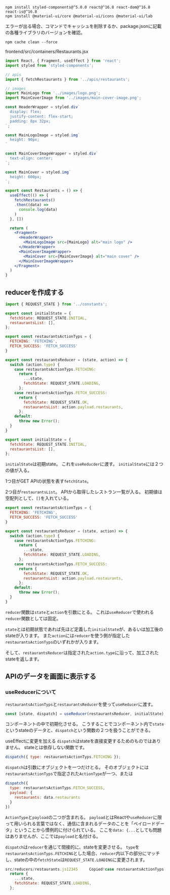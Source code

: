 ```
npm install styled-components@^5.0.0 react@^16.8 react-dom@^16.8 react-is@^16.8
npm install @material-ui/core @material-ui/icons @material-ui/lab
```

エラーが出る場合、コマンドでキャッシュを削除するか、package.jsonに記載の各種ライブラリのバージョンを確認。

```
npm cache clean --force
```

frontend/src/containers/Restaurants.jsx
```js:frontend/src/containers/Restaurants.jsx
import React, { Fragment, useEffect } from 'react';
import styled from 'styled-components';

// apis
import { fetchRestaurants } from '../apis/restaurants';

// images
import MainLogo from '../images/logo.png';
import MainCoverImage from '../images/main-cover-image.png';

const HeaderWrapper = styled.div`
  display: flex;
  justify-content: flex-start;
  padding: 8px 32px;
`;

const MainLogoImage = styled.img`
  height: 90px;
`

const MainCoverImageWrapper = styled.div`
  text-align: center;
`;

const MainCover = styled.img`
  height: 600px;
`;

export const Restaurants = () => {
  useEffect(() => {
    fetchRestaurants()
    .then((data) =>
      console.log(data)
    )
  }, [])

  return (
    <Fragment>
      <HeaderWrapper>
        <MainLogoImage src={MainLogo} alt="main logo" />
      </HeaderWrapper>
      <MainCoverImageWrapper>
        <MainCover src={MainCoverImage} alt="main cover" />
      </MainCoverImageWrapper>
    </Fragment>
  )
}
```

## reducerを作成する
```js:src/reducers/restaurants.js
import { REQUEST_STATE } from '../constants';

export const initialState = {
  fetchState: REQUEST_STATE.INITIAL,
  restaurantsList: [],
};

export const restaurantsActionTyps = {
  FETCHING: 'FETCHING',
  FETCH_SUCCESS: 'FETCH_SUCCESS'
}

export const restaurantsReducer = (state, action) => {
  switch (action.type) {
    case restaurantsActionTyps.FETCHING:
      return {
        ...state,
        fetchState: REQUEST_STATE.LOADING,
      };
    case restaurantsActionTyps.FETCH_SUCCESS:
      return {
        fetchState: REQUEST_STATE.OK,
        restaurantsList: action.payload.restaurants,
      };
    default:
      throw new Error();
  }
}
```


```js
export const initialState = {
  fetchState: REQUEST_STATE.INITIAL,
  restaurantsList: [],
};
```

`initialState`は初期state。
これを`useReducder`に渡す。
`initialState`には２つの値が入る。

1つ目がGET APIの状態を表す`fetchState`。

2つ目が`restaurantsList`。
APIから取得したレストラン一覧が入る。
初期値は空配列として、`[]`を入れている。

```js
export const restaurantsActionTyps = {
  FETCHING: 'FETCHING',
  FETCH_SUCCESS: 'FETCH_SUCCESS'
}

export const restaurantsReducer = (state, action) => {
  switch (action.type) {
    case restaurantsActionTyps.FETCHING:
      return {
        ...state,
        fetchState: REQUEST_STATE.LOADING,
      };
    case restaurantsActionTyps.FETCH_SUCCESS:
      return {
        fetchState: REQUEST_STATE.OK,
        restaurantsList: action.payload.restaurants,
      };
    default:
      throw new Error();
  }
}
```

`reducer`関数は`state`と`action`を引数にとる。
これは`useReducer`で使われる`reducer`関数としては固定。

`state`とは初期状態であれば先ほど定義した`initialState`が、あるいは加工後のstateが入ります。
また`action`には`reducer`を使う側が指定した`restaurantsActionTyps`のいずれかが入ります。

そして、`restaurantsReducer`は指定された`action.type`に沿って、加工されたstateを返します。

## APIのデータを画面に表示する
### useReducerについて
`restaurantsActionTyps`と`restaurantsReducer`を使って`useReducer`に渡す。

```js:src/containers/Restaurants.jsx
const [state, dispatch] = useReducer(restaurantsReducer, initialState);
```

コンポーネントの中で初期化させる。
こうすることでコンポーネント内で`state`というstateのデータと、`dispatch`という関数の２つを扱うことができる。

useEffectに変更を加える
`dispatch`はstateを直接変更するためのものではありません。
stateとは依存しない関数です。

```js:src/containers/Restaurants.jsx
dispatch({ type: restaurantsActionTyps.FETCHING });
```

`dispatch`は引数にオブジェクトを一つだけとる。
そのオブジェクトには`restaurantsActionTyps`で指定された`ActionType`が一つ、または

```js:src/containers/Restaurants.jsx
dispatch({
  type: restaurantsActionTyps.FETCH_SUCCESS,
  payload: {
    restaurants: data.restaurants
  }
})
```

`ActionType`と`payload`の二つが含まれる。
`payload`とはReactや`useReducer`に限って用いられる言葉ではなく、通信に含まれるデータのことを「ペイロードデータ」ということから慣例的に付けられている。
ここを`data: {...`としても問題はありませんが、ここでは`payload`と名付ける。

`dispatch`は`reducer`を通じて間接的に、stateを変更させる。
`type`を`restaurantsActionTyps.FETCHING`とした場合、`reducer`内以下の部分にマッチし、stateの中の`fetchState`は`REQUEST_STATE.LOADING`に変更されます。

```js:src/reducers/restaurants.js
src/reducers/restaurants.js12345     Copied!case restaurantsActionTyps.FETCHING: // ここにマッチ
  return {
    ...state,
    fetchState: REQUEST_STATE.LOADING,
  };
```